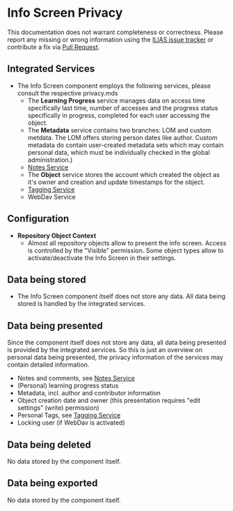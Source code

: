 # Info Screen Privacy

This documentation does not warrant completeness or correctness. Please report any
missing or wrong information using the [ILIAS issue tracker](https://mantis.ilias.de)
or contribute a fix via [Pull Request](../../docs/development/contributing.md#pull-request-to-the-repositories).

## Integrated Services

- The Info Screen component employs the following services, please consult the respective privacy.mds
  - The **Learning Progress** service manages data on access time specifically last time, number of accesses and the progress status specifically in progress, completed for each user accessing the object.
  - The **Metadata** service contains two branches: LOM and custom metdata. The LOM offers storing person dates like author. Custom metadata do contain user-created metadata sets which may contain personal data, which must be individually checked in the global administration.)
  - [Notes Service](../../Services/Notes/PRIVACY.md)
  - The **Object** service stores the account which created the
    object as it's owner and creation and update timestamps for the
    object.
  - [Tagging Service](../../Services/Tagging/PRIVACY.md)
  - WebDav Service

## Configuration

- **Repository Object Context**
  - Almost all repository objects allow to present the info screen. Access is controlled by the "Visible" permission. Some object types allow to activate/deactivate the Info Screen in their settings.

## Data being stored

- The Info Screen component itself does not store any data. All data being stored is handled by the integrated services.

## Data being presented

Since the component itself does not store any data, all data being presented is provided by the integrated services. So this is just an overview on personal data being presented, the privacy information of the services may contain detailed information.

- Notes and comments, see [Notes Service](../../Services/Notes/PRIVACY.md)
- (Personal) learning progress status
- Metadata, incl. author and contributor information
- Object creation date and owner (this presentation requires "edit settings" (write) permission)
- Personal Tags, see [Tagging Service](../../Services/Tagging/PRIVACY.md)
- Locking user (if WebDav is activated)

## Data being deleted

No data stored by the component itself.

## Data being exported

No data stored by the component itself.